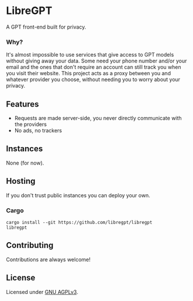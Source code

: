 # LibreGPT

A GPT front-end built for privacy.

### Why?

It's almost impossible to use services that give access to GPT models without giving away your data.
Some need your phone number and/or your email and the ones that don't require an account can still track you when you visit their website.
This project acts as a proxy between you and whatever provider you choose, without needing you to worry about your privacy.

## Features

- Requests are made server-side, you never directly communicate with the providers
- No ads, no trackers

## Instances

None (for now).

## Hosting

If you don't trust public instances you can deploy your own.

### Cargo

```shell
cargo install --git https://github.com/libregpt/libregpt
libregpt
```

## Contributing

Contributions are always welcome!

## License

Licensed under [GNU AGPLv3](LICENSE).
